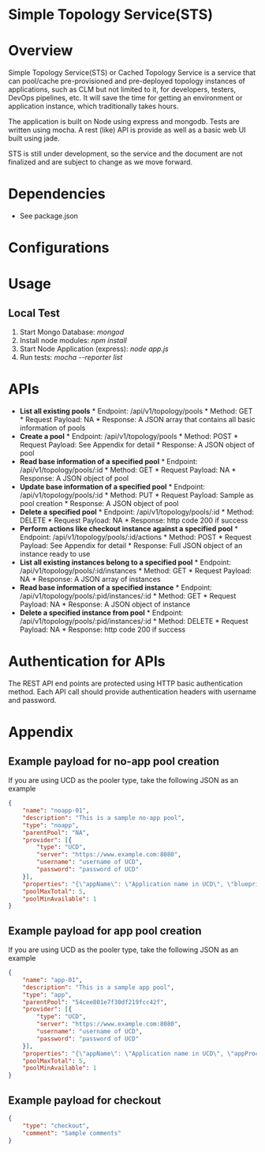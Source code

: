 Simple Topology Service(STS)
============================

Overview 
========
Simple Topology Service(STS) or Cached Topology Service is a service that can pool/cache pre-provisioned and pre-deployed topology instances of applications, such as CLM but not limited to it, for developers, testers, DevOps pipelines, etc. It will save the time for getting an environment or application instance, which traditionally takes hours. 

The application is built on Node using express and mongodb. Tests are written using mocha.  A rest (like) API is provide as well as a basic web UI built using jade.  

STS is still under development, so the service and the document are not finalized and are subject to change as we move forward.

Dependencies  
============
   * See package.json

Configurations
==============


Usage 
=====
Local Test 
----------
   1. Start Mongo Database: *mongod* 
   2. Install node modules: *npm install* 
   3. Start Node Application (express): *node app.js* 
   4. Run tests: *mocha --reporter list*

APIs
====
   * **List all existing pools**
    * Endpoint: /api/v1/topology/pools
    * Method: GET
    * Request Payload: NA
    * Response: A JSON array that contains all basic information of pools
   * **Create a pool**
    * Endpoint: /api/v1/topology/pools
    * Method: POST
    * Request Payload: See Appendix for detail
    * Response: A JSON object of pool
   * **Read base information of a specified pool**
    * Endpoint: /api/v1/topology/pools/:id
    * Method: GET
    * Request Payload: NA
    * Response: A JSON object of pool
   * **Update base information of a specified pool**
    * Endpoint: /api/v1/topology/pools/:id
    * Method: PUT
    * Request Payload: Sample as pool creation
    * Response: A JSON object of pool
   * **Delete a specified pool**
    * Endpoint: /api/v1/topology/pools/:id
    * Method: DELETE
    * Request Payload: NA
    * Response: http code 200 if success
   * **Perform actions like checkout instance against a specified pool**
    * Endpoint: /api/v1/topology/pools/:id/actions
    * Method: POST
    * Request Payload: See Appendix for detail
    * Response: Full JSON object of an instance ready to use
   * **List all existing instances belong to a specified pool**
    * Endpoint: /api/v1/topology/pools/:id/instances
    * Method: GET
    * Request Payload: NA
    * Response: A JSON array of instances
   * **Read base information of a specified instance**
    * Endpoint: /api/v1/topology/pools/:pid/instances/:id
    * Method: GET
    * Request Payload: NA
    * Response: A JSON object of instance
   * **Delete a specified instance from pool**
    * Endpoint: /api/v1/topology/pools/:pid/instances/:id
    * Method: DELETE
    * Request Payload: NA
    * Response: http code 200 if success

Authentication for APIs
=======================
The REST API end points are protected using HTTP basic authentication method. Each API call should provide authentication headers with username and password.

Appendix
========
Example payload for no-app pool creation
----------------------------------------
If you are using UCD as the pooler type, take the following JSON as an example 
```json
{
    "name": "noapp-01",
    "description": "This is a sample no-app pool",
    "type": "noapp",
    "parentPool": "NA",
    "provider": [{
        "type": "UCD",
        "server": "https://www.example.com:8080",
        "username": "username of UCD",
        "password": "password of UCD"
    }],
    "properties": "{\"appName\": \"Application name in UCD\", \"blueprintName\": \"Blueprint name in UCD\", \"nodeProperties\": {\"key1\":\"value1\", \"key2\":\"value2\"}",
    "poolMaxTotal": 5,
    "poolMinAvailable": 1
}
```

Example payload for app pool creation
-------------------------------------
If you are using UCD as the pooler type, take the following JSON as an example 
```json
{
    "name": "app-01",
    "description": "This is a sample app pool",
    "type": "app",
    "parentPool": "54cee801e7f30df219fcc42f",
    "provider": [{
        "type": "UCD",
        "server": "https://www.example.com:8080",
        "username": "username of UCD",
        "password": "password of UCD"
    }],
    "properties": "{\"appName\": \"Application name in UCD\", \"appProcessName\": \"Application process name in UCD\", \"processProperties\": {\"key1\":\"value1\", \"key2\":\"value2\"}, \"snapshotName\": \"Snapshot name in UCD\"}",
    "poolMaxTotal": 5,
    "poolMinAvailable": 1
}
```

Example payload for checkout
----------------------------
```json
{
    "type": "checkout",
    "comment": "Sample comments"
}
```